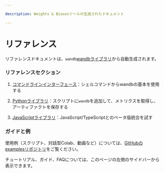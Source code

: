 ```yaml
---

description: Weights & Biasesツールの生成されたドキュメント

---
```


# リファレンス

リファレンスドキュメントは、`wandb`[wandbライブラリ](https://github.com/wandb/wandb)から自動生成されます。

### リファレンスセクション

1. [コマンドラインインターフェース](cli/)：シェルコマンドからwandbの基本を使用する

2. [Pythonライブラリ](./python/README.md)：スクリプトに`wandb`を追加して、メトリクスを取得し、アーティファクトを保存する

4. [JavaScriptライブラリ](./js/README.md)：JavaScript/TypeScriptとのベータ版統合を試す

### ガイドと例

使用例（スクリプト、対話型Colab、動画など）については、[GitHubのexamplesリポジトリ](https://github.com/wandb/wandb)をご覧ください。

チュートリアル、ガイド、FAQについては、このページの左側のサイドバーから表示できます。